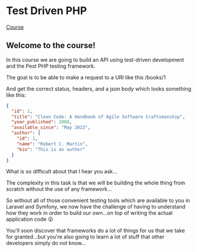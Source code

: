 # Test Driven PHP

[Course](https://garyclarketech.teachable.com/courses/test-driven-php/lectures/47786004)

## Welcome to the course!

In this course we are going to build an API using test-driven development and the Pest PHP testing framework.

The goal is to be able to make a request to a URI like this /books/1

And get the correct status, headers, and a json body which looks something like this:

```json
{
  "id": 1,
  "title": "Clean Code: A Handbook of Agile Software Craftsmanship",
  "year_published": 2008,
  "available_since": "May 2023",
  "author": {
    "id": 1,
    "name": "Robert C. Martin",
    "bio": "This is an author"
  }
}
```

What is so difficult about that I hear you ask...

The complexity in this task is that we will be building the whole thing from scratch without the use of any framework...

So without all of those convenient testing tools which are available to you in Laravel and Symfony, we now have the
challenge of having to understand how they work in order to build our own...on top of writing the actual application
code 😲

You'll soon discover that frameworks do a lot of things for us that we take for granted...but you're also going to learn
a lot of stuff that other developers simply do not know...

